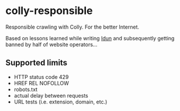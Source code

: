 # colly-responsible
Responsible crawling with Colly. For the better Internet.

Based on lessons learned while writing [Idun](https://github.com/tb0hdan/idun) and subsequently getting banned by half of website operators...


## Supported limits

- HTTP status code 429
- HREF REL NOFOLLOW
- robots.txt
- actual delay between requests
- URL tests (i.e. extension, domain, etc.)

